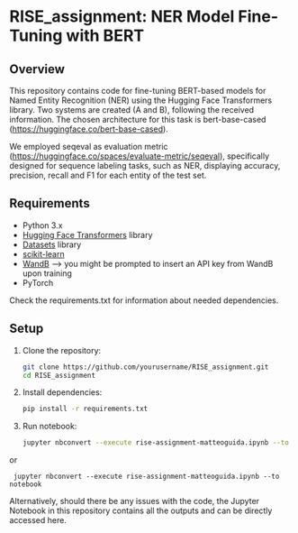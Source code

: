 # RISE_assignment: NER Model Fine-Tuning with BERT

## Overview

This repository contains code for fine-tuning BERT-based models for Named Entity Recognition (NER) using the Hugging Face Transformers library. 
Two systems are created (A and B), following the received information. The chosen architecture for this task is bert-base-cased (https://huggingface.co/bert-base-cased).

We employed seqeval as evaluation metric (https://huggingface.co/spaces/evaluate-metric/seqeval), specifically designed for sequence labeling tasks, such as NER,
displaying accuracy, precision, recall and F1 for each entity of the test set.

## Requirements

- Python 3.x
- [Hugging Face Transformers](https://github.com/huggingface/transformers) library
- [Datasets](https://github.com/huggingface/datasets) library
- [scikit-learn](https://scikit-learn.org/stable/index.html)
- [WandB](https://wandb.ai/site) --> you might be prompted to insert an API key from WandB upon training
- PyTorch

Check the requirements.txt for information about needed dependencies. 

## Setup

1. Clone the repository:

   ```bash
   git clone https://github.com/yourusername/RISE_assignment.git
   cd RISE_assignment

2. Install dependencies:

   ```bash
   pip install -r requirements.txt

3. Run notebook:

   ```bash
   jupyter nbconvert --execute rise-assignment-matteoguida.ipynb --to pdf

or

     jupyter nbconvert --execute rise-assignment-matteoguida.ipynb --to notebook
   
Alternatively, should there be any issues with the code, the Jupyter Notebook in this repository contains all the outputs and can be directly accessed here.



